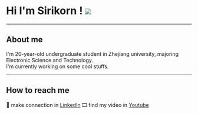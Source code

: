 # Hi I'm Sirikorn ! ![](https://img1.picmix.com/output/stamp/normal/7/5/5/3/903557_caef3.gif)
-------------
## About me

I'm 20-year-old undergraduate student in Zhejiang university, majoring Electronic Science and Technology.  
I'm currently working on some cool stuffs.

-------------

## How to reach me
🤝 make connection in [LinkedIn](https://www.linkedin.com/in/sirikorn-740341231/overlay/about-this-profile/?lipi=urn%3Ali%3Apage%3Ad_flagship3_profile_view_base%3BynIBWArLQU2bWJu3YMdSqg%3D%3D)
🎞 find my video in [Youtube](https://www.youtube.com/@wanderfromley)
